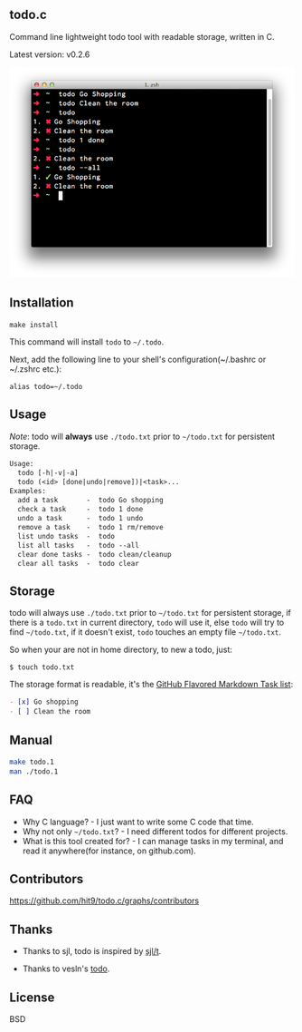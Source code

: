 todo.c
------

Command line lightweight todo tool with readable storage, written in C.

Latest version: v0.2.6

![](screen-shot.png)

Installation
------------

    make install

This command will install `todo` to `~/.todo`.

Next, add the following line to your shell's configuration(~/.bashrc or ~/.zshrc etc.):

    alias todo=~/.todo

Usage
-----

*Note*: todo will **always** use `./todo.txt` prior to `~/todo.txt` for persistent storage.

```
Usage:
  todo [-h|-v|-a]
  todo (<id> [done|undo|remove])|<task>...
Examples:
  add a task       -  todo Go shopping
  check a task     -  todo 1 done
  undo a task      -  todo 1 undo
  remove a task    -  todo 1 rm/remove
  list undo tasks  -  todo
  list all tasks   -  todo --all
  clear done tasks -  todo clean/cleanup
  clear all tasks  -  todo clear
```

Storage
-------

todo will always use `./todo.txt` prior to `~/todo.txt` for persistent storage, if there is a `todo.txt` in current directory, `todo` will use it, else `todo` will try to find `~/todo.txt`, if it doesn't exist, `todo` touches an empty file `~/todo.txt`.

So when your are not in home directory, to new a todo, just:

    $ touch todo.txt

The storage format is readable, it's the [GitHub Flavored Markdown Task list](https://help.github.com/articles/github-flavored-markdown#task-lists):

```markdown
- [x] Go shopping
- [ ] Clean the room
```

Manual
------

```bash
make todo.1
man ./todo.1
```


FAQ
---

- Why C language? - I just want to write some C code that time.
- Why not only `~/todo.txt`? - I need different todos for different projects.
- What is this tool created for? - I can manage tasks in my terminal, and read it anywhere(for instance, on github.com).

Contributors
------------

https://github.com/hit9/todo.c/graphs/contributors

Thanks
------

- Thanks to sjl, todo is inspired by [sjl/t](http://github.com/sjl/t).

- Thanks to vesln's [todo](https://github.com/vesln/todo).

License
--------

BSD
